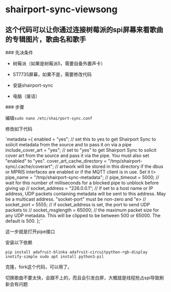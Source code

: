# shairport-sync-viewsong

## 这个代码可以让你通过连接树莓派的spi屏幕来看歌曲的专辑图片，歌曲名和歌手

### 先决条件

- 树莓派（如果是树莓派5，需要自备外置声卡）
  
- ST7735屏幕，如果不是，需要修改代码
  
- 安装shairport-sync
  
- 电脑（废话）
  

### 步骤

编辑`sudo nano /etc/shairport-sync.conf`

修改如下代码

`metadata ={
 enabled = "yes"; // set this to yes to get Shairport Sync to solicit metadata from the source and to pass it on via a pipe
 include_cover_art = "yes"; // set to "yes" to get Shairport Sync to solicit cover art from the source and pass it via the pipe. You must also set "enabled" to "yes".
 cover_art_cache_directory = "/tmp/shairport-sync/.cache/coverart"; // artwork will be stored in this directory if the dbus or MPRIS interfaces are enabled or if the MQTT client is in use. Set it t>
 pipe_name = "/tmp/shairport-sync-metadata";
// pipe_timeout = 5000; // wait for this number of milliseconds for a blocked pipe to unblock before giving up
// socket_address = "226.0.0.1"; // if set to a host name or IP address, UDP packets containing metadata will be sent to this address. May be a multicast address. "socket-port" must be non-zero and "e>
// socket_port = 5555; // if socket_address is set, the port to send UDP packets to
// socket_msglength = 65000; // the maximum packet size for any UDP metadata. This will be clipped to be between 500 or 65000. The default is 500.
};``

这一步就是打开pipe接口

安装以下依赖

`pip install adafruit-blinka adafruit-circuitpython-rgb-display inotify-simple
sudo apt install python3-pil`

克隆，fork这个代码，可以用了。

切换歌曲不要太快，会跟不上的，而且会引发白屏，大概就是线程抢占spi导致刷新会有问题
